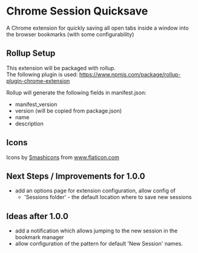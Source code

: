 # Chrome Session Quicksave

A Chrome extension for quickly saving all open tabs inside a window into the browser bookmarks (with some configurability)

## Rollup Setup

This extension will be packaged with rollup.  
The following plugin is used: <https://www.npmjs.com/package/rollup-plugin-chrome-extension>

Rollup will generate the following fields in manifest.json:

-   manifest_version
-   version (will be copied from package.json)
-   name
-   description

## Icons

<div>Icons by <a href="https://www.flaticon.com/de/autoren/smashicons" title="Smashicons">Smashicons</a> from <a href="https://www.flaticon.com/de/" title="Flaticon">www.flaticon.com</a></div>

## Next Steps / Improvements for 1.0.0

-   add an options page for extension configuration, allow config of
    -   'Sessions folder' - the default location where to save new sessions

## Ideas after 1.0.0

-   add a notification which allows jumping to the new session in the bookmark manager
-   allow configuration of the pattern for default 'New Session' names.
